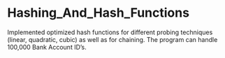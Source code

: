 # Hashing_And_Hash_Functions
Implemented optimized hash functions for different probing techniques (linear, quadratic, cubic) as well as for chaining. The program can handle 100,000 Bank Account ID’s.
